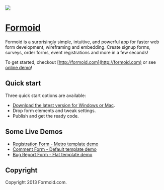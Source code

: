 <a href="http://formoid.com">
  <img src="http://formoid.github.com/Formoid/formoid.jpg">
</a>

# [Formoid](http://formoid.com)

Formoid is a surprisingly simple, intuitive, and powerful app for faster web form development, wireframing and embedding. Create signup forms, surveys, order forms, event registrations and more in a few seconds!

To get started, checkout [http://formoid.com](http://formoid.com) or see [online demo](http://formoid.github.com/Formoid/)!



## Quick start

Three quick start options are available:

* [Download the latest version for Windows or Mac](http://formoid.com).
* Drop form elements and tweak settings.
* Publish and get the ready code.

## Some Live Demos

*    [Registration Form - Metro template demo](http://formoid.com/demo-registraion.html)
*    [Comment Form - Default template demo](http://formoid.com/demo-comment.html)
*    [Bug Report Form - Flat template demo](http://www.formoid.com/demo-bug-report.html)


## Copyright

Copyright 2013 Formoid.com.